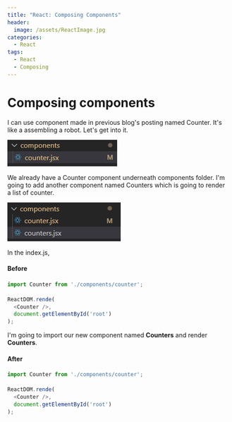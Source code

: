 ```yaml
---
title: "React: Composing Components"
header:
  image: /assets/ReactImage.jpg
categories:
  - React
tags:
  - React
  - Composing
---
```


# Composing components

I can use component made in previous blog's posting named Counter. 
It's like a assembling a robot. Let's get into it.

![Image import counter](/assets/folder_counter.png)

We already have a Counter component underneath components folder.
I'm going to add another component named Counters which is going to render a list of counter.

![Image import counter](/assets/folder_counters.png)

In the index.js, 

#### Before
```js
import Counter from './components/counter';

ReactDOM.rende(
  <Counter />,
  document.getElementById('root')
);
```
I'm going to import our new component named **Counters** and render **Counters**.
#### After
```js
import Counter from './components/counter';

ReactDOM.rende(
  <Counter />,
  document.getElementById('root')
);
```